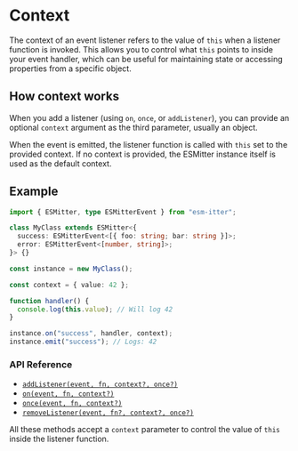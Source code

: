 # Context

The context of an event listener refers to the value of `this` when a listener function is invoked.
This allows you to control what `this` points to inside your event handler, which can be useful for
maintaining state or accessing properties from a specific object.

## How context works

When you add a listener (using `on`, `once`, or `addListener`), you can provide an optional
`context` argument as the third parameter, usually an object.

When the event is emitted, the listener function is called with `this` set to the provided context.
If no context is provided, the ESMitter instance itself is used as the default context.

## Example

```typescript
import { ESMitter, type ESMitterEvent } from "esm-itter";

class MyClass extends ESMitter<{
  success: ESMitterEvent<[{ foo: string; bar: string }]>;
  error: ESMitterEvent<[number, string]>;
}> {}

const instance = new MyClass();

const context = { value: 42 };

function handler() {
  console.log(this.value); // Will log 42
}

instance.on("success", handler, context);
instance.emit("success"); // Logs: 42
```

### API Reference

- [`addListener(event, fn, context?, once?)`](/api/addListener)
- [`on(event, fn, context?)`](/api/on)
- [`once(event, fn, context?)`](/api/once)
- [`removeListener(event, fn?, context?, once?)`](/api/removeListener)

All these methods accept a `context` parameter to control the value of `this` inside the listener
function.
